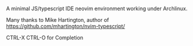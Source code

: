 A minimal JS/typescript IDE neovim environment working under Archlinux.

Many thanks to Mike Hartington, author of https://github.com/mhartington/nvim-typescript/

CTRL-X CTRL-O for Completion
